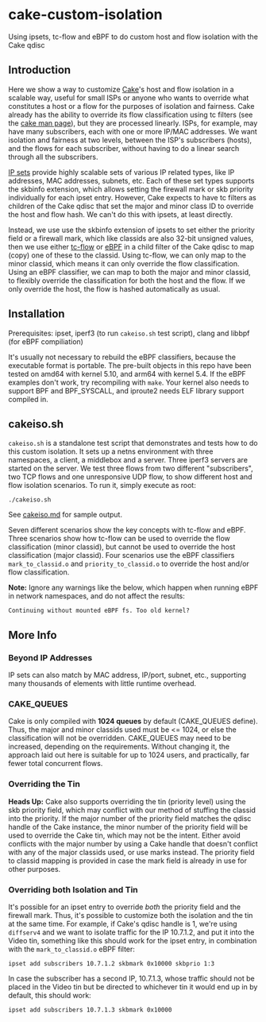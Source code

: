 # cake-custom-isolation

Using ipsets, tc-flow and eBPF to do custom host and flow isolation with the
Cake qdisc

## Introduction

Here we show a way to customize
[Cake](https://www.bufferbloat.net/projects/codel/wiki/Cake/)'s host and flow
isolation in a scalable way, useful for small ISPs or anyone who wants to
override what constitutes a host or a flow for the purposes of isolation
and fairness. Cake already has the ability to override its flow classification
using tc filters (see the
[cake man page](https://man7.org/linux/man-pages/man8/tc-cake.8.html#OVERRIDING_CLASSIFICATION_WITH_TC_FILTERS)),
but they are processed linearly. ISPs, for example, may have many subscribers,
each with one or more IP/MAC addresses. We want isolation and fairness at two
levels, between the ISP's subscribers (hosts), and the flows for each
subscriber, without having to do a linear search through all the subscribers.

[IP sets](https://ipset.netfilter.org/) provide highly scalable sets of various
IP related types, like IP addresses, MAC addresses, subnets, etc. Each of these
set types supports the skbinfo extension, which allows setting the firewall mark
or skb priority individually for each ipset entry. However, Cake expects to have
tc filters as children of the Cake qdisc that set the major and minor class ID
to override the host and flow hash. We can't do this with ipsets, at least
directly.

Instead, we use use the skbinfo extension of ipsets to set either the priority
field or a firewall mark, which like classids are also 32-bit unsigned values,
then we use either
[tc-flow](https://man7.org/linux/man-pages/man8/tc-flow.8.html) or
[eBPF](https://man7.org/linux/man-pages/man8/tc-bpf.8.html) in a child filter of
the Cake qdisc to map (copy) one of these to the classid. Using tc-flow, we can
only map to the minor classid, which means it can only override the flow
classification. Using an eBPF classifier, we can map to both the major and minor
classid, to flexibly override the classification for both the host and the flow.
If we only override the host, the flow is hashed automatically as usual.

## Installation

Prerequisites: ipset, iperf3 (to run `cakeiso.sh` test script), clang and
libbpf (for eBPF compiliation)

It's usually not necessary to rebuild the eBPF classifiers, because the
executable format is portable. The pre-built objects in this repo have been
tested on amd64 with kernel 5.10, and arm64 with kernel 5.4. If the eBPF
examples don't work, try recompiling with `make`. Your kernel also needs to
support BPF and BPF_SYSCALL, and iproute2 needs ELF library support compiled in.

## cakeiso.sh

`cakeiso.sh` is a standalone test script that demonstrates and tests how to do
this custom isolation. It sets up a netns environment with three namespaces, a
client, a middlebox and a server. Three iperf3 servers are started on the
server. We test three flows from two different "subscribers", two TCP flows and
one unresponsive UDP flow, to show different host and flow isolation scenarios.
To run it, simply execute as root:

`./cakeiso.sh`

See [cakeiso.md](cakeiso.md) for sample output.

Seven different scenarios show the key concepts with tc-flow and eBPF. Three
scenarios show how tc-flow can be used to override the flow classification
(minor classid), but cannot be used to override the host classification (major
classid). Four scenarios use the eBPF classifiers `mark_to_classid.o` and
`priority_to_classid.o` to override the host and/or flow classification.

**Note:** Ignore any warnings like the below, which happen when running eBPF
in network namespaces, and do not affect the results:

```
Continuing without mounted eBPF fs. Too old kernel?
```

## More Info

### Beyond IP Addresses

IP sets can also match by MAC address, IP/port, subnet, etc., supporting many
thousands of elements with little runtime overhead.

### CAKE_QUEUES

Cake is only compiled with **1024 queues** by default (CAKE_QUEUES define).
Thus, the major and minor classids used must be <= 1024, or else the
classification will not be overridden. CAKE_QUEUES may need to be increased,
depending on the requirements. Without changing it, the approach laid out here
is suitable for up to 1024 users, and practically, far fewer total concurrent
flows.

### Overriding the Tin

**Heads Up:** Cake also supports overriding the tin (priority level) using the
skb priority field, which may conflict with our method of stuffing the classid
into the priority. If the major number of the priority field matches the qdisc
handle of the Cake instance, the minor number of the priority field will be used
to override the Cake tin, which may not be the intent. Either avoid conflicts
with the major number by using a Cake handle that doesn't conflict with any of
the major classids used, or use marks instead. The priority field to classid
mapping is provided in case the mark field is already in use for other purposes.

### Overriding both Isolation and Tin

It's possible for an ipset entry to override *both* the priority field and the
firewall mark. Thus, it's possible to customize both the isolation and the tin
at the same time. For example, if Cake's qdisc handle is 1, we're using
`diffserv4` and we want to isolate traffic for the IP 10.7.1.2, and put it into
the Video tin, something like this should work for the ipset entry, in
combination with the `mark_to_classid.o` eBPF filter:

```
ipset add subscribers 10.7.1.2 skbmark 0x10000 skbprio 1:3
```

In case the subscriber has a second IP, 10.7.1.3, whose traffic should not be
placed in the Video tin but be directed to whichever tin it would end up in by
default, this should work:

```
ipset add subscribers 10.7.1.3 skbmark 0x10000
```
